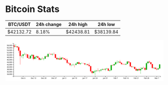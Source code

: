 # Bitcoin Stats

BTC/USDT|24h change|24h high|24h low|
|---|---|---|---|
|$42132.72|8.18%|$42438.81|$38139.84|

<img src="./chart.svg">
